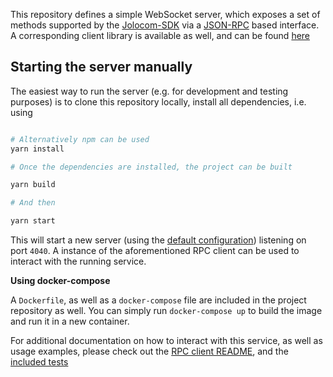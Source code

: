 This repository defines a simple WebSocket server, which exposes a set of methods supported by the [Jolocom-SDK](https://github.com/jolocom/jolocom-sdk/) via a [JSON-RPC](https://www.jsonrpc.org/specification) based interface.
A corresponding client library is available as well, and can be found [here](../client/)

## Starting the server manually

The easiest way to run the server (e.g. for development and testing purposes) is to clone this repository locally, install all dependencies, i.e. using

``` bash

# Alternatively npm can be used
yarn install

# Once the dependencies are installed, the project can be built

yarn build

# And then 

yarn start
```

This will start a new server (using the [default configuration](./src/config.ts)) listening on port `4040`. A instance of the aforementioned RPC client can be used to interact with the running service.


**Using docker-compose**

A `Dockerfile`, as well as a `docker-compose` file are included in the project repository as well. You can simply run `docker-compose up` to build the image and run it in a new container.

For additional documentation on how to interact with this service, as well as usage examples, please check out the [RPC client README](../client/README.md), and the [included tests](./test/basic.test.ts)

